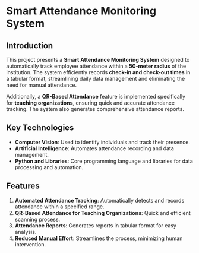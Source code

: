 
# Smart Attendance Monitoring System  

## Introduction  
This project presents a **Smart Attendance Monitoring System** designed to automatically track employee attendance within a **50-meter radius** of the institution. The system efficiently records **check-in and check-out times** in a tabular format, streamlining daily data management and eliminating the need for manual attendance.  

Additionally, a **QR-Based Attendance** feature is implemented specifically for **teaching organizations**, ensuring quick and accurate attendance tracking. The system also generates comprehensive attendance reports.  

## Key Technologies  
- **Computer Vision**: Used to identify individuals and track their presence.  
- **Artificial Intelligence**: Automates attendance recording and data management.  
- **Python and Libraries**: Core programming language and libraries for data processing and automation.  

## Features  
1. **Automated Attendance Tracking**: Automatically detects and records attendance within a specified range.  
2. **QR-Based Attendance for Teaching Organizations**: Quick and efficient scanning process.  
3. **Attendance Reports**: Generates reports in tabular format for easy analysis.  
4. **Reduced Manual Effort**: Streamlines the process, minimizing human intervention.  

